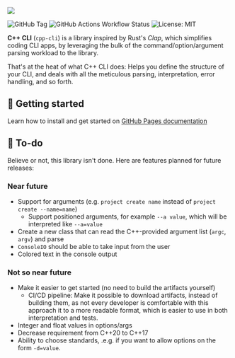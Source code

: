 ![](https://res.cloudinary.com/drfztvfdh/image/upload/v1718448651/Github/cpp-cli_jzz8id.jpg)

![GitHub Tag](https://img.shields.io/github/v/tag/markhj/cpp-cli?label=version)
![GitHub Actions Workflow Status](https://img.shields.io/github/actions/workflow/status/markhj/cpp-cli/doxygen.yml?label=docs-build)
![License: MIT](https://img.shields.io/badge/License-MIT-yellow.svg?label=license)

**C++ CLI** (``cpp-cli``) is a library inspired by Rust's _Clap_, which 
simplifies coding CLI apps, by leveraging the bulk of the command/option/argument
parsing workload to the library.

That's at the heat of what C++ CLI does: Helps you define the structure of your CLI, and
deals with all the meticulous parsing, interpretation, error handling, and so forth.

## 🔨 Getting started

Learn how to install and get started on
[GitHub Pages documentation](https://markhj.github.io/cpp-cli/)

## 🚧 To-do

Believe or not, this library isn't done. Here are features planned for future releases:

### Near future

- Support for arguments (e.g. ``project create name`` instead of ``project create --name=name``)
  - Support positioned arguments, for example ``--a value``, which will be interpreted like `--a=value`
- Create a new class that can read the C++-provided argument list (``argc``, ``argv``) and parse
- ``ConsoleIO`` should be able to take input from the user
- Colored text in the console output

### Not so near future

- Make it easier to get started (no need to build the artifacts yourself)
  - CI/CD pipeline: Make it possible to download artifacts, instead of building them,
    as not every developer is comfortable with this approach
  it to a more readable format, which is easier to use in both interpretation and tests.
- Integer and float values in options/args
- Decrease requirement from C++20 to C++17
- Ability to choose standards, .e.g. if you want to allow options on the form ``-d=value``.
